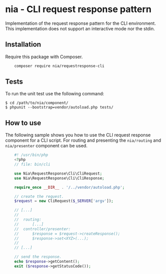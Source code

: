 # nia - CLI request response pattern

Implementation of the request response pattern for the CLI environment. This implementation does not support an interactive mode nor the stdin.

## Installation

Require this package with Composer.

```bash
	composer require nia/requestresponse-cli
```

## Tests
To run the unit test use the following command:

    $ cd /path/to/nia/component/
    $ phpunit --bootstrap=vendor/autoload.php tests/

## How to use
The following sample shows you how to use the CLI request response component for a CLI script. For routing and presenting the `nia/routing` and `nia/presenter` component can be used.

```php
	#! /usr/bin/php
	<?php
	// file: bin/cli

	use Nia\RequestResponse\Cli\CliRequest;
	use Nia\RequestResponse\Cli\CliResponse;

	require_once __DIR__ . '/../vendor/autoload.php';

	// create the request.
	$request = new CliRequest($_SERVER['argv']);

	// [...]
	//
	//  routing:
	//      [...]
	//  controller/presenter:
	//      $response = $request->createResponse();
	//      $response->set<XYZ>(...);
	//
	// [...]

	// send the response.
	echo $response->getContent();
	exit ($response->getStatusCode());
```
